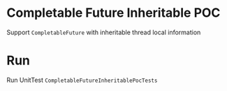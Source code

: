 # Completable Future Inheritable POC
Support `CompletableFuture` with inheritable thread local information

# Run
Run UnitTest `CompletableFutureInheritablePocTests`